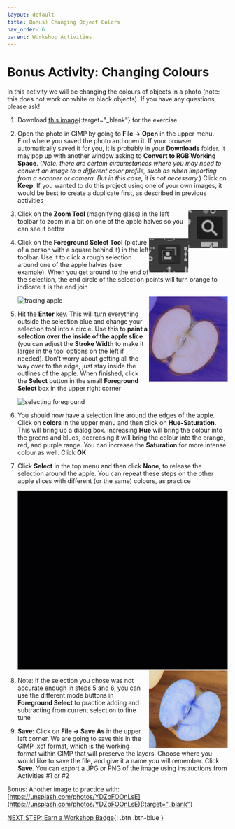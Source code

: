 ```yaml
---
layout: default
title: Bonus) Changing Object Colors
nav_order: 6
parent: Workshop Activities
---
```


# Bonus Activity: Changing Colours

In this activity we will be changing the colours of objects in a photo (note: this does not work on white or black objects). If you have any questions, please ask!

1.  Download [this image](https://unsplash.com/photos/qSXBBSFfxaM){:target="_blank"} for the exercise
2.  Open the photo in GIMP by going to **File -> Open** in the upper menu. Find where you saved the photo and open it. If your browser automatically saved it for you, it is probably in your **Downloads** folder. It may pop up with another window asking to **Convert to RGB Working Space**. (_Note: there are certain circumstances where you may need to convert an image to a different color profile, such as when importing from a scanner or camera. But in this case, it is not necessary._) Click on **Keep**. If you wanted to do this project using one of your own images, it would be best to create a duplicate first, as described in previous activities

    <img src="images\bonus-act\2-magnify.png" alt="magnify icon" style="float:right;width:90px;">

3.  Click on the **Zoom Tool** (magnifying glass) in the left toolbar to zoom in a bit on one of the apple halves so you can see it better

    <img src="images\bonus-act\2-another.png" alt="foreground select icon" style="float:right;width:90px;">

4.  Click on the **Foreground Select Tool** (picture of a person with a square behind it) in the left toolbar. Use it to click a rough selection around one of the apple halves (see example). When you get around to the end of the selection, the end circle of the selection points will turn orange to indicate it is the end join
    
    <img src="images\bonus-act\3-appletrace.gif" alt="tracing apple" style="width:720px;">
    
    <img src="images\bonus-act\5-foregroundselect.png" alt="foreground select" style="float:right;width:180px;margin-bottom:10px">

5.  Hit the **Enter** key. This will turn everything outside the selection blue and change your selection tool into a circle. Use this to **paint a selection over the inside of the apple slice** (you can adjust the **Stroke Width** to make it larger in the tool options on the left if needed). Don't worry about getting all the way over to the edge, just stay inside the outlines of the apple. When finished, click the **Select** button in the small **Foreground Select** box in the upper right corner

    <img src="images\bonus-act\5-foregroundselect.gif" alt="selecting foreground" style="width:720px;">

6.  You should now have a selection line around the edges of the apple. Click on **colors** in the upper menu and then click on **Hue-Saturation**. This will bring up a dialog box. Increasing **Hue** will bring the colour into the greens and blues, decreasing it will bring the colour into the orange, red, and purple range. You can increase the **Saturation** for more intense colour as well. Click **OK**
7.  Click **Select** in the top menu and then click **None**, to release the selection around the apple. You can repeat these steps on the other apple slices with different (or the same) colours, as practice

    <img src="images\bonus-act\7-selectapple.gif" alt="changing hue" style="width:720px;">
    
    <img src="images\bonus-act\8-blueapple.png" alt="final result" style="float:right;width:180px;">

8.  Note: If the selection you chose was not accurate enough in steps 5 and 6, you can use the different mode buttons in **Foreground Select** to practice adding and subtracting from current selection to fine tune
9.  **Save:** Click on **File -> Save As** in the upper left corner. We are going to save this in the GIMP .xcf format, which is the working format within GIMP that will preserve the layers. Choose where you would like to save the file, and give it a name you will remember. Click **Save**. You can export a JPG or PNG of the image using instructions from Activities #1 or #2

Bonus: Another image to practice with: [https://unsplash.com/photos/YDZbFOOnLsE](https://unsplash.com/photos/YDZbFOOnLsE){:target="_blank"}

[NEXT STEP: Earn a Workshop Badge](informal-credentials.html){: .btn .btn-blue }
